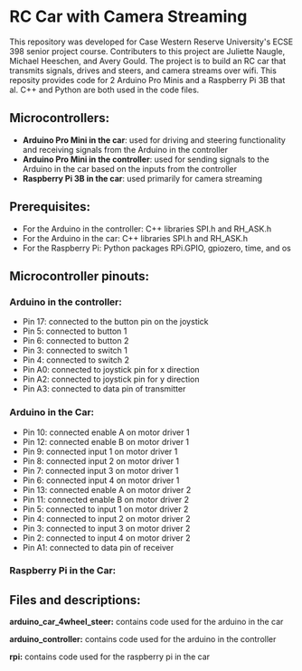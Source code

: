 # RC Car with Camera Streaming

This repository was developed for Case Western Reserve University's ECSE 398 senior project course. Contributers to this project are Juliette Naugle, Michael Heeschen, and Avery Gould. The project is to build an RC car that transmits signals, drives and steers, and camera streams over wifi. This reposity provides code for 2 Arduino Pro Minis and a Raspberry Pi 3B that al. C++ and Python are both used in the code files.


## Microcontrollers:


- **Arduino Pro Mini in the car**: used for driving and steering functionality and receiving signals from the Arduino in the controller
- **Arduino Pro Mini in the controller**: used for sending signals to the Arduino in the car based on the inputs from the controller
- **Raspberry Pi 3B in the car**: used primarily for camera streaming


## Prerequisites:


- For the Arduino in the controller: C++ libraries SPI.h and RH_ASK.h
- For the Arduino in the car: C++ libraries SPI.h and RH_ASK.h
- For the Raspberry Pi: Python packages RPi.GPIO, gpiozero, time, and os


## Microcontroller pinouts:


### Arduino in the controller:

- Pin 17: connected to the button pin on the joystick
- Pin 5: connected to button 1
- Pin 6: connected to button 2
- Pin 3: connected to switch 1
- Pin 4: connected to switch 2
- Pin A0: connected to joystick pin for x direction
- Pin A2: connected to joystick pin for y direction
- Pin A3: connected to data pin of transmitter


### Arduino in the Car:


- Pin 10: connected enable A on motor driver 1
- Pin 12: connected enable B on motor driver 1
- Pin 9: connected input 1 on motor driver 1
- Pin 8: connected input 2 on motor driver 1
- Pin 7: connected input 3 on motor driver 1
- Pin 6: connected input 4 on motor driver 1
- Pin 13: connected enable A on motor driver 2
- Pin 11: connected enable B on motor driver 2
- Pin 5: connected to input 1 on motor driver 2
- Pin 4: connected to input 2 on motor driver 2
- Pin 3: connected to input 3 on motor driver 2
- Pin 2: connected to input 4 on motor driver 2
- Pin A1: connected to data pin of receiver


### Raspberry Pi in the Car:


## Files and descriptions:


**arduino_car_4wheel_steer:** contains code used for the arduino in the car

**arduino_controller:** contains code used for the arduino in the controller

**rpi:** contains code used for the raspberry pi in the car
